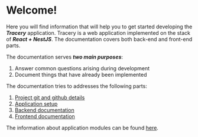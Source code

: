 # Welcome!

Here you will find information that
will help you to get started developing
the **_Tracery_** application. Tracery is a web
application implemented on the stack of
**_React + NestJS_**. The documentation covers both
back-end and front-end parts.

The documentation serves **_two main purposes_**:

1. Answer common questions arising during development
2. Document things that have already been implemented

The documentation tries to addresses the following parts:

1. [Project git and github details](git-and-github.md)
2. [Application setup](setup.md)
3. [Backend documentation](backend.md)
4. [Frontend documentation](frontend.md)

The information about application modules
can be found [here](app-modules.md).
